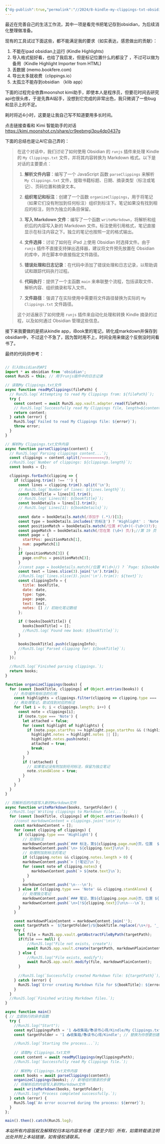 ```yaml
---
{"dg-publish":true,"permalink":"//2024/8-kindle-my-clippings-txt-obsidian/","tags":["技术研究"],"created":"2024-08-31T17:29:40.365+08:00"}
---
```


最近在完善自己的生活工作流，其中一项是看完书把笔记存到obsidian，为后续消化整理做准备。

现有的工具试过下面这些，都不能满足我的要求（如实表达，感恩做出的贡献）：
1. 不能在ipad obsidian上运行 (Kindle Highlights)
2. 导入格式挺好看，也给了我启发，但是标记位置什么的都没了 ，不过可以做为备用（Kindle Highlight Importer from HTML)
3. 丢数据 (memo.bookfere.com)
4. 导出太多就收费（clippings.io）
5. 太孤立不能存到obsidian （klib app）

下面的过程完全依靠moonshot kimi助手，即使本人是程序员，但要花时间去研究api也很头疼，于是先靠AI起手，没想到它完成的非常出色，我只微调了一些bug和显示上的不足。

耗时将近4小时，这要是让我自己写不知道要用多长时间。

点击链接查看和 Kimi 智能助手的对话 https://kimi.moonshot.cn/share/cr9eebmgi3pu4dp0437g

下面的总结也是让AI它自己弄的：
> 在这个对话中，我们讨论了如何使用 Obsidian 的 `runjs` 插件来处理 Kindle 的 `My Clippings.txt` 文件，并将其内容转换为 Markdown 格式。以下是对话的主要要点：
> 
> 1. **解析文件内容**：编写了一个 JavaScript 函数 `parseClippings` 来解析 `My Clippings.txt` 文件，提取书籍标题、日期、摘录类型（标注或笔记）、页码位置和摘录文本。
> 
> 2. **组织笔记和标注**：创建了一个函数 `organizeClippings`，用于将笔记（如果它们没有附加到任何标注）组织到标注下。笔记如果没有找到相应的标注，则作为独立的条目保留。
> 
> 3. **写入 Markdown 文件**：编写了一个函数 `writeMarkdown`，将解析和组织后的内容写入新的 Markdown 文件。标注使用引用格式，笔记直接显示在标注内容之下。独立的笔记也按照一定的格式输出。
> 
> 4. **文件选择**：讨论了如何在 iPad 上使用 Obsidian 时选择文件。由于 `runjs` 插件不直接支持弹出选择器，建议将文件预先放置在 Obsidian 的库中，并在脚本中直接指定文件路径。
> 
> 5. **错误处理和日志记录**：在代码中添加了错误处理和日志记录，以帮助调试和跟踪代码执行过程。
> 
> 6. **代码执行**：提供了一个主函数 `main` 来串联整个流程，包括读取文件、解析内容、组织摘录和写入文件。
> 
> 7. **文件路径**：强调了在实际使用中需要将文件路径替换为实际的 `My Clippings.txt` 文件路径。
> 
> 这个对话展示了如何使用 `runjs` 插件来自动化处理和转换 Kindle 摘录的过程，以及如何通过 Obsidian 管理这些信息。

接下来我要做的是把从kindle app，iBook里的笔记，转化成markdown并保存到obsidian中，不过这个不急了，因为暂时用不上，时间全用来做这个反倒没时间看书了。

最终的代码供参考：

```js RunJS_removeme="{n:'Book/Import Kindle Clippings1', t:'s'}"

// 引入Obsidian的API
import * as obsidian from 'obsidian';
const RunJS = this; // 用于runjs插件中的日志记录

// 读取My Clippings.txt文件
async function readMyClippings(filePath) {
  // RunJS.log(`Attempting to read My Clippings from: ${filePath}`);
  try {
    const content = await RunJS.app.vault.adapter.read(filePath);
    // RunJS.log(`Successfully read My Clippings file, length=${content.length}`);
    return content;
  } catch (error) {
    RunJS.log(`Failed to read My Clippings file: ${error}`);
    throw error;
  }
}

// 解析My Clippings.txt文件内容
async function parseClippings(content) {
  // RunJS.log(`Parsing clippings content...`);
  const clippings = content.split(/==========/);
  //RunJS.log(`Number of clippings: ${clippings.length}`);
  const books = {};

  clippings.forEach(clipping => {
    if (clipping.trim() !== '') {
      const lines = clipping.trim().split('\n');
      // RunJS.log(`Number of lines: ${lines.length}`);
      const bookTitle = lines[0].trim();
      // RunJS.log(`Lines[0]: ${bookTitle}`);
      const bookDetails = lines[1].trim();
      // RunJS.log(`Lines[1]: ${bookDetails}`);
      
      const date = bookDetails.match(/添加于 (.*)/)[1];
      const type = bookDetails.includes('的标注') ? 'Highlight' : 'Note';
      const positionMatch = bookDetails.match(/位置 #(\d+)(-(\d+))?/);
      const pageMatch = bookDetails.match(/您在第 (\d+) 页/);//第 19 页
      const page = {
        startPos: positionMatch[1],
        num: pageMatch[1]
      };
      if (positionMatch[3]) {
        page.endPos = positionMatch[3];
      }
      //const page = bookDetails.match(/位置 #(\d+)/) ? `Page: ${bookDetails.match(/位置 #(\d+)/)[1]}` : '';
      const text = lines.slice(3).join('\n').trim();
      //RunJS.log(`lines.slice(3).join('\n').trim(): ${text}`);
      const clippingInfo = {
        title: bookTitle,
        date: date,
        type: type,
        page: page,
        text: text,
        notes: [] // 初始化笔记数组
      };

      if (!books[bookTitle]) {
        books[bookTitle] = [];
        //RunJS.log(`Found new book: ${bookTitle}`);
      }

      books[bookTitle].push(clippingInfo);
      //RunJS.log(`Parsed clipping for: ${bookTitle}`);
    }
  });

  //RunJS.log(`Finished parsing clippings.`);
  return books;
}

function organizeClippings(books) {
  for (const [bookTitle, clippings] of Object.entries(books)) {
    // 先存储所有标注的引用
    const highlights = clippings.filter(clipping => clipping.type === 'Highlight');
    // 再处理笔记，尝试找到对应的标注
    for (let i = 0; i < clippings.length; i++) {
      const note = clippings[i];
      if (note.type === 'Note') {
        let attached = false;
        for (const highlight of highlights) {
          if (note.page.startPos >= highlight.page.startPos && (!highlight.page.endPos || note.page.startPos <= highlight.page.endPos)) {
            highlight.notes = highlight.notes || [];
            highlight.notes.push(note);
            attached = true;
            break;
          }
        }
        if (!attached) {
          // 如果笔记没有附加到任何标注，保留为独立笔记
          note.standAlone = true;
        }
      }
    }
  }
}

// 将解析后的内容写入新的Markdown文件
async function writeMarkdown(books, targetFolder) {
  //RunJS.log(`Writing clippings to Markdown files...`);
  for (const [bookTitle, clippings] of Object.entries(books)) {
    //const markdownContent = clippings.join('\n\n');
    const markdownContent = [];
    for (const clipping of clippings) {
      if (clipping.type === 'Highlight') {
        // 处理标注
        markdownContent.push(`### 标注，第${clipping.page.num}页，位置  ${clipping.page.startPos}${clipping.page.endPos ? `-${clipping.page.endPos}\n` : '\n'}`);
        markdownContent.push(`\n> ${clipping.text}\n\n`);
        // 处理附加到标注的笔记
        if (clipping.notes && clipping.notes.length > 0) {
        markdownContent.push(`> [!笔记]\n`);
        for (const note of clipping.notes) {
            markdownContent.push(`> ${note.text}\n`);
          }
        }
        markdownContent.push('\n---\n');
      } else if (clipping.type === 'Note' && clipping.standAlone) {
        // 处理独立笔记
        markdownContent.push(`### 笔记，第${clipping.page.num}页，位置 ${clipping.page.startPos}\n`);
        markdownContent.push(`\n>[!${clipping.text}]\n\n---\n`);
      }
    }

    const markdownPlainContent = markdownContent.join('');
    const targetPath = `${targetFolder}/${bookTitle.replace(/\s+/g, '_')}.md`;
    try {
	  let file = RunJS.app.vault.getAbstractFileByPath(targetPath);
	  if(file === null) {
		  //RunJS.log("File not exists, create");
		  await RunJS.app.vault.create(targetPath, markdownPlainContent);
	  } else {
		  //RunJS.log("File exists, modify");
		  await RunJS.app.vault.modify(file, markdownPlainContent);
	  }
      
      //RunJS.log(`Successfully created Markdown file: ${targetPath}`);
    } catch (error) {
      RunJS.log(`Error creating Markdown file for ${bookTitle}: ${error}`);
    }
  }
  //RunJS.log(`Finished writing Markdown files.`);
}

async function main()
{ // 立即执行的异步函数
  try {
    //RunJS.log("Start");
	const myClippingsPath = '1 📥收集箱/📚读书心得/Kindle/My Clippings.txt'; // 替换为你的My Clippings.txt文件路径
	const targetFolder = '1 📥收集箱/📚读书心得/Kindle'; // 替换为你想要创建Markdown文件的目标文件夹路径

    //RunJS.log(`Starting the process...`);
    
    // 读取My Clippings.txt文件
    const content = await readMyClippings(myClippingsPath);
    //RunJS.log(`Successfully read My Clippings file.`);
    
    // 解析My Clippings.txt文件内容
    const books = await parseClippings(content);
    organizeClippings(books); // 新增组织摘录的步骤
    // 将解析后的内容写入新的Markdown文件
    await writeMarkdown(books, targetFolder);
    //RunJS.log(`Process completed successfully.`);
  } catch (error) {
    RunJS.log(`An error occurred during the process: ${error}`);
  }
};

main().then().catch(RunJS.log);
```


<div class="transclusion internal-embed is-loaded"><div class="markdown-embed">




*本站所有内容版权及解释权归本站内容发布者（夏至夕阳）所有，如需转载请注明出处并附上本站链接，如有侵权请联系。*


</div></div>
